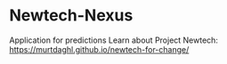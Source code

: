 # Newtech-Nexus
Application for predictions
Learn about Project Newtech: https://murtdaghl.github.io/newtech-for-change/
